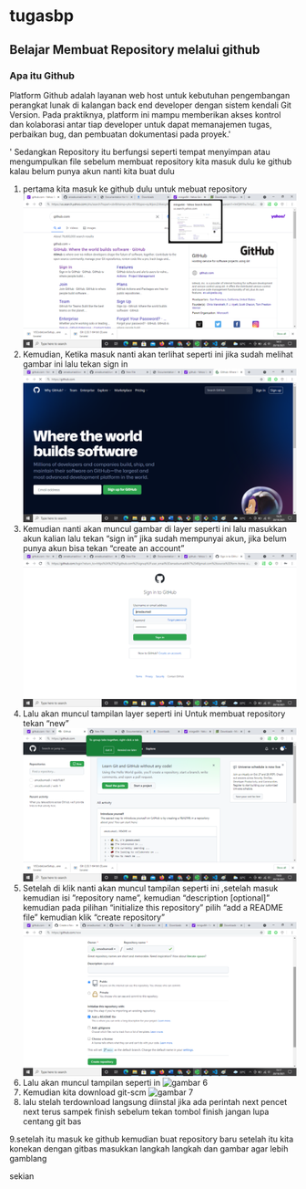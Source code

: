 # tugasbp
## Belajar Membuat Repository melalui github

### Apa itu Github
Platform Github adalah layanan web host untuk kebutuhan pengembangan perangkat lunak di kalangan back end developer dengan sistem kendali Git Version. Pada praktiknya, platform ini mampu memberikan akses kontrol dan kolaborasi antar tiap developer untuk dapat memanajemen tugas, perbaikan bug, dan pembuatan dokumentasi pada proyek.'<p>'
Sedangkan Repository itu berfungsi seperti tempat menyimpan atau mengumpulkan file
sebelum membuat repository kita masuk dulu ke github kalau belum punya akun nanti kita buat dulu
1. pertama kita masuk ke github dulu untuk mebuat repository
![gambar 1](sstugaspemrograman1.png)
2.	Kemudian, Ketika masuk nanti akan terlihat seperti ini jika sudah melihat gambar ini lalu tekan sign in 
![gambar 2](sstugaspemrograman2.png)
3. Kemudian nanti akan muncul gambar di layer seperti ini lalu masukkan akun kalian lalu tekan “sign in” jika sudah mempunyai akun,  jika belum punya akun bisa tekan “create an account”
![gambar 3](sstugaspemrograman3.png)
4. Lalu akan muncul tampilan layer seperti ini 
Untuk membuat repository tekan “new” 
![gambar 4](sstugaspemrograman4.png)
5. Setelah di klik nanti akan muncul tampilan seperti ini ,setelah masuk kemudian isi ”repository name”, kemudian “description [optional]”  kemudian pada pilihan “initialize this repository” pilih “add a README file”  kemudian klik “create repository”
![gambar 5](sstugaspemrograman5.png)
6. Lalu akan muncul tampilan seperti in
![gambar 6](sstugaspemrograman6.png)
7. Kemudian kita download git-scm 
![gambar 7](sstugaspemrograman7.png)
8. lalu stelah terdownload langsung diinstal 
  jika ada perintah next pencet next terus sampek finish 
  sebelum tekan tombol finish jangan lupa centang git bas
  
9.setelah itu masuk ke github kemudian buat repository baru 
  setelah itu kita konekan dengan gitbas
  masukkan langkah langkah dan gambar agar lebih gamblang
  
  
  sekian 


